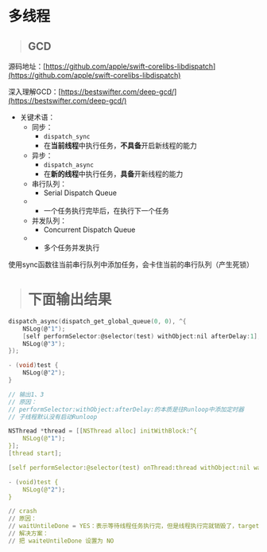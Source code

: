 # 多线程

> ## GCD

源码地址：[https://github.com/apple/swift-corelibs-libdispatch](https://github.com/apple/swift-corelibs-libdispatch)

深入理解GCD：[https://bestswifter.com/deep-gcd/](https://bestswifter.com/deep-gcd/)

* 关键术语：
  * 同步：
    * `dispatch_sync`
    * 在**当前线程**中执行任务，**不具备**开启新线程的能力
  * 异步：
    * `dispatch_async`
    * 在**新的线程**中执行任务，**具备**开新线程的能力
  * 串行队列：
    * Serial Dispatch Queue
  * * 一个任务执行完毕后，在执行下一个任务
  * 并发队列：
    * Concurrent Dispatch Queue
  * * 多个任务并发执行

使用sync函数往当前串行队列中添加任务，会卡住当前的串行队列（产生死锁）

> # 下面输出结果

```c
dispatch_async(dispatch_get_global_queue(0, 0), ^{
    NSLog(@"1");
    [self performSelector:@selector(test) withObject:nil afterDelay:1];
    NSLog(@"3");
});

- (void)test {
    NSLog(@"2");
}

// 输出1、3
// 原因：
// performSelector:withObject:afterDelay:的本质是往Runloop中添加定时器
// 子线程默认没有启动Runloop
```

```c
NSThread *thread = [[NSThread alloc] initWithBlock:^{
    NSLog(@"1");
}];
[thread start];

[self performSelector:@selector(test) onThread:thread withObject:nil waitUntilDone:YES];

- (void)test {
    NSLog(@"2");
}

// crash
// 原因：
// waitUntileDone = YES：表示等待线程任务执行完，但是线程执行完就销毁了，target thread exited while waiting for the perform
// 解决方案：
// 把 waiteUntileDone 设置为 NO
```



